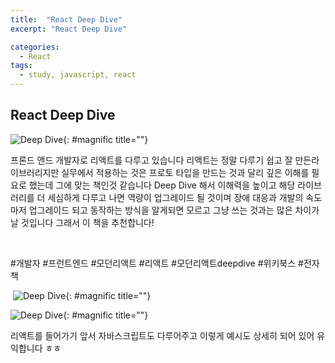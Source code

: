 ```yaml
---
title:  "React Deep Dive"
excerpt: "React Deep Dive"

categories:
  - React
tags:
  - study, javascript, react
---  
```



## React Deep Dive

![Deep Dive](https://cafeptthumb-phinf.pstatic.net/MjAyNDAyMDVfMTMw/MDAxNzA3MTI5MDQ1Mjgw.dndwjb6NOIU5UQsziqgYstfbinLdbKm7R4dkE8AKfvUg.XGAJk1O_uzV9JCuIpy7rdRivWEgMbGn6A9I25kxY1SAg.JPEG/20240205_191233.jpg?type=w1600){: #magnific title=""}

프론드 앤드 개발자로 리액트를 다루고 있습니다 리액트는 정말 다루기 쉽고 잘 만든라이브러리지만 실무에서 적용하는 것은 프로토 타입을 만드는 것과 달리 깊은 이해를 필요로 했는데 그에 맞는 책인것 같습니다 Deep Dive 해서 이해력을 높이고 해당 라이브러리를 더 세심하게 다루고 나면 역량이 업그레이드 될 것이며 장애 대응과 개발의 속도마저 업그레이드 되고 동작하는 방식을 알게되면 모르고 그냥 쓰는 것과는 많은 차이가 날 것입니다 그래서 이 책을 추천합니다! 

​

#개발자 #프런트엔드 #모던리액트 #리액트 #모던리액트deepdive #위키북스 #전자책

​
![Deep Dive](https://cafeptthumb-phinf.pstatic.net/MjAyNDAyMDVfMTIz/MDAxNzA3MTI5MDQ1MjAy.Q6ePFE0KL27ecG2iaDqSKkWmd45dXGzLqtdqgVqs6Aog.WvHgdR93lbCnKGPAqoYWKiA0xC4d-lobNeSs4OlVjmAg.JPEG/20240205_192232.jpg?type=w1600){: #magnific title=""}


![Deep Dive](https://cafeptthumb-phinf.pstatic.net/MjAyNDAyMDVfMTAx/MDAxNzA3MTI5MDQ1MzA2.tYmTvMBGnK-IlFKAXGw9TchnSGK6Z_ljaaCE5Ik36RUg.po-buLlsBPBlCAHmVKnjjFrLf4EhISGHv4O1owAgdjAg.JPEG/20240205_192245.jpg?type=w1600){: #magnific title=""}


​리액트를 들어가기 앞서 자바스크립트도 다루어주고 이렇게 예시도 상세히 되어 있어 유익합니다 ㅎㅎ

​